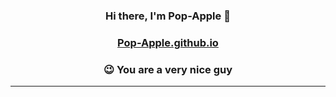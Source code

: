### **<p align="center">Hi there, I'm Pop-Apple 🍎</p>**


### <p align="center">[Pop-Apple.github.io](https://pop-apple.github.io/)</p>


### **<p align="center">😉 You are a very nice guy</p>**

---
